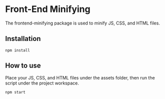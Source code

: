 # Front-End Minifying

The frontend-minifying package is used to minify JS, CSS, and HTML files.

## Installation

```shell
npm install
```

## How to use

Place your JS, CSS, and HTML files under the assets folder, then run the script under the project workspace.

```shell
npm start
```
